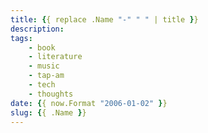 ```yaml
---
title: {{ replace .Name "-" " " | title }}
description:
tags:
    - book
    - literature
    - music
    - tap-am
    - tech
    - thoughts
date: {{ now.Format "2006-01-02" }}
slug: {{ .Name }}
---
```

